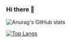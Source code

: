 ### Hi there 👋

![Anurag's GitHub stats](https://github-readme-stats.vercel.app/api?username=leonardopagotto0&show_icons=true&theme=radical)

[![Top Langs](https://github-readme-stats.vercel.app/api/top-langs/?username=leonardopagotto0&hide_progress=false)](https://github.com/leonardopagotto0/leonardopagotto0)
